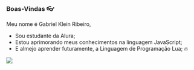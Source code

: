 ### Boas-Vindas 👓

Meu nome é Gabriel Klein Ribeiro,

- Sou estudante da Alura;
- Estou aprimorando meus conhecimentos na linguagem JavaScript;
- E almejo aprender futuramente, a Linguagem de Programação Lua; 🔥

![](https://i.pinimg.com/originals/98/c6/e6/98c6e6e422c53c20131a38a1872948ac.gif)

